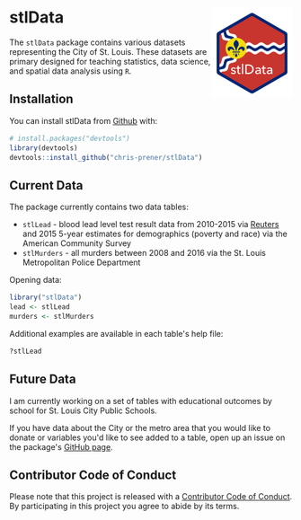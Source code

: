 
<!-- README.md is generated from README.Rmd. Please edit that file -->
stlData <img src="man/figures/logo.png" align="right" />
========================================================

The `stlData` package contains various datasets representing the City of St. Louis. These datasets are primary designed for teaching statistics, data science, and spatial data analysis using `R`.

Installation
------------

You can install stlData from [Github](https://github.com/chris-prener/stlData) with:

``` r
# install.packages("devtools")
library(devtools)
devtools::install_github("chris-prener/stlData")
```

Current Data
------------

The package currently contains two data tables:

-   `stlLead` - blood lead level test result data from 2010-2015 via [Reuters](http://www.reuters.com/investigates/special-report/usa-lead-testing/#interactive-lead) and 2015 5-year estimates for demographics (poverty and race) via the American Community Survey
-   `stlMurders` - all murders between 2008 and 2016 via the St. Louis Metropolitan Police Department

Opening data:

``` r
library("stlData")
lead <- stlLead
murders <- stlMurders
```

Additional examples are available in each table's help file:

``` r
?stlLead
```

Future Data
-----------

I am currently working on a set of tables with educational outcomes by school for St. Louis City Public Schools.

If you have data about the City or the metro area that you would like to donate or variables you'd like to see added to a table, open up an issue on the package's [GitHub page](http://github.com/chris-prener/stlData/issues).

Contributor Code of Conduct
---------------------------

Please note that this project is released with a [Contributor Code of Conduct](CONDUCT.md). By participating in this project you agree to abide by its terms.
